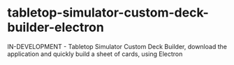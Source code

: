 # tabletop-simulator-custom-deck-builder-electron
IN-DEVELOPMENT - Tabletop Simulator Custom Deck Builder, download the application and quickly build a sheet of cards, using Electron
